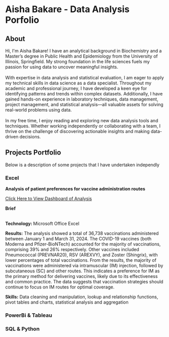 <h1>Aisha Bakare - Data Analysis Porfolio</h1>
<h2>About</h2>
<p>Hi, I'm Aisha Bakare! I have an analytical background in Biochemistry and a Master’s degree in Public Health and Epidemiology from the University of Illinois, Springfield. My strong foundation in the life sciences fuels my passion for using data to uncover meaningful insights.<br></br>
With expertise in data analysis and statistical evaluation, I am eager to apply my technical skills in data science as a data specialist. Throughout my academic and professional journey, I have developed a keen eye for identifying patterns and trends within complex datasets. Additionally, I have gained hands-on experience in laboratory techniques, data management, project management, and statistical analysis—all valuable assets for solving real-world problems using data.<br></br>
In my free time, I enjoy reading and exploring new data analysis tools and techniques. Whether working independently or collaborating with a team, I thrive on the challenge of discovering actionable insights and making data-driven decisions.
</p>
<h2>Projects Portfolio</h2>
<p>Below is a description of some projects that I have undertaken independly</p>
<h3>Excel</h3>
<strong>Analysis of patient preferences for vaccine administration routes</strong>
<p><a href="#">Click Here to View Dashboard of Analysis</a></p>
<Strong>Brief</Strong><br></br>
<p><Strong>Technology: </Strong>Microsoft Office Excel</p>
<p><Strong>Results:</Strong> The analysis showed a total of 36,738 vaccinations administered between January 1 and March 31, 2024. 
The COVID-19 vaccines (both Moderna and Pfizer-BioNTech) accounted for the majority of vaccinations, comprising 39% and 26% respectively. Other vaccines included Pneumococcal (PREVNAR20), RSV (AREXVY), and Zoster (Shingrix), with lower percentages of total vaccinations.
From the results, the majority of vaccinations were administered via intramuscular (IM) injection, followed by subcutaneous (SC) and other routes. This indicates a preference for IM as the primary method for delivering vaccines, likely due to its effectiveness and common practice. The data suggests that vaccination strategies should continue to focus on IM routes for optimal coverage.
</p>
<p><Strong>Skills:</Strong> Data cleaning and manipulation, lookup and relationship functions, pivot tables and charts, statistical analysis and aggregation
</p>

<h3>PowerBi & Tableau</h3>
<h3>SQL & Python</h3>
